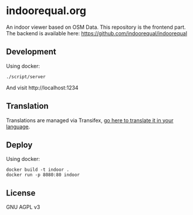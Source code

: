 # indoorequal.org

An indoor viewer based on OSM Data. This repository is the frontend part. The backend is available here: https://github.com/indoorequal/indoorequal

## Development

Using docker:

    ./script/server

And visit http://localhost:1234

## Translation

Translations are managed via Transifex, [go here to translate it in your language](https://www.transifex.com/indoorequal/indoorequalorg/languages/).

## Deploy

Using docker:

    docker build -t indoor .
    docker run -p 8080:80 indoor

## License

GNU AGPL v3
